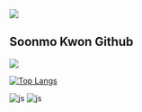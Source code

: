 <img src="https://capsule-render.vercel.app/api?type=waving&color=BDBDC8&height=150&section=header" />
<h2> Soonmo Kwon Github </h2>
<img src="https://capsule-render.vercel.app/api?type=waving&color=BDBDC8&height=150&section=footer" />

[![Top Langs](https://github-readme-stats.vercel.app/api/top-langs/?username=Soonmo97)](https://github.com/anuraghazra/github-readme-stats)

![js](https://img.shields.io/badge/JavaScript-F7DF1E?style=for-the-badge&logo=JavaScript&logoColor=white)
![js](https://img.shields.io/badge/Node.js-43853D?style=for-the-badge&logo=node.js&logoColor=white)

